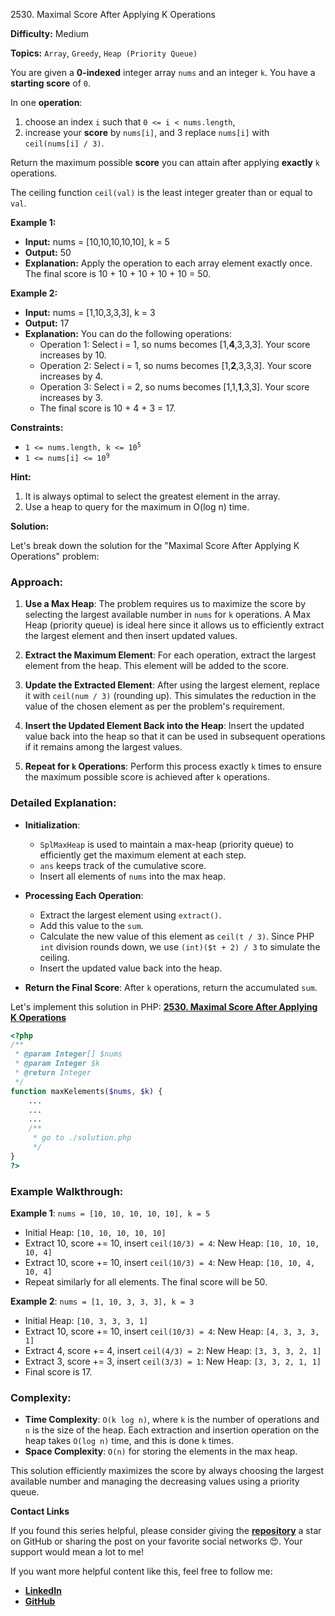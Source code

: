 2530\. Maximal Score After Applying K Operations

**Difficulty:** Medium

**Topics:** `Array`, `Greedy`, `Heap (Priority Queue)`

You are given a **0-indexed** integer array `nums` and an integer `k`. You have a **starting score** of `0`.

In one **operation**:

1. choose an index `i` such that `0 <= i < nums.length`,
2. increase your **score** by `nums[i]`, and
3 replace `nums[i]` with `ceil(nums[i] / 3)`.

Return the maximum possible **score** you can attain after applying **exactly** `k` operations.

The ceiling function `ceil(val)` is the least integer greater than or equal to `val`.



**Example 1:**

- **Input:** nums = [10,10,10,10,10], k = 5
- **Output:** 50
- **Explanation:** Apply the operation to each array element exactly once. The final score is 10 + 10 + 10 + 10 + 10 = 50.

**Example 2:**

- **Input:** nums = [1,10,3,3,3], k = 3
- **Output:** 17
- **Explanation:** You can do the following operations:
  - Operation 1: Select i = 1, so nums becomes [1,**4**,3,3,3]. Your score increases by 10.
  - Operation 2: Select i = 1, so nums becomes [1,**2**,3,3,3]. Your score increases by 4.
  - Operation 3: Select i = 2, so nums becomes [1,1,**1**,3,3]. Your score increases by 3.
  - The final score is 10 + 4 + 3 = 17.



**Constraints:**

- <code>1 <= nums.length, k <= 10<sup>5</sup></code>
- <code>1 <= nums[i] <= 10<sup>9</sup></code>

**Hint:**
1. It is always optimal to select the greatest element in the array.
2. Use a heap to query for the maximum in O(log n) time.


**Solution:**

Let's break down the solution for the "Maximal Score After Applying K Operations" problem:

### Approach:

1. **Use a Max Heap**: The problem requires us to maximize the score by selecting the largest available number in `nums` for `k` operations. A Max Heap (priority queue) is ideal here since it allows us to efficiently extract the largest element and then insert updated values.

2. **Extract the Maximum Element**: For each operation, extract the largest element from the heap. This element will be added to the score.

3. **Update the Extracted Element**: After using the largest element, replace it with `ceil(num / 3)` (rounding up). This simulates the reduction in the value of the chosen element as per the problem's requirement.

4. **Insert the Updated Element Back into the Heap**: Insert the updated value back into the heap so that it can be used in subsequent operations if it remains among the largest values.

5. **Repeat for `k` Operations**: Perform this process exactly `k` times to ensure the maximum possible score is achieved after `k` operations.

### Detailed Explanation:

- **Initialization**:
  - `SplMaxHeap` is used to maintain a max-heap (priority queue) to efficiently get the maximum element at each step.
  - `ans` keeps track of the cumulative score.
  - Insert all elements of `nums` into the max heap.

- **Processing Each Operation**:
  - Extract the largest element using `extract()`.
  - Add this value to the `sum`.
  - Calculate the new value of this element as `ceil(t / 3)`. Since PHP `int` division rounds down, we use `(int)($t + 2) / 3` to simulate the ceiling.
  - Insert the updated value back into the heap.

- **Return the Final Score**: After `k` operations, return the accumulated `sum`.

Let's implement this solution in PHP: **[2530. Maximal Score After Applying K Operations](https://github.com/mah-shamim/leet-code-in-php/tree/main/algorithms/002530-maximal-score-after-applying-k-operations/solution.php)**

```php
<?php
/**
 * @param Integer[] $nums
 * @param Integer $k
 * @return Integer
 */
function maxKelements($nums, $k) {
    ...
    ...
    ...
    /**
     * go to ./solution.php
     */
}
?>
```

### Example Walkthrough:

**Example 1**: `nums = [10, 10, 10, 10, 10], k = 5`
- Initial Heap: `[10, 10, 10, 10, 10]`
- Extract 10, score += 10, insert `ceil(10/3) = 4`: New Heap: `[10, 10, 10, 10, 4]`
- Extract 10, score += 10, insert `ceil(10/3) = 4`: New Heap: `[10, 10, 4, 10, 4]`
- Repeat similarly for all elements. The final score will be 50.

**Example 2**: `nums = [1, 10, 3, 3, 3], k = 3`
- Initial Heap: `[10, 3, 3, 3, 1]`
- Extract 10, score += 10, insert `ceil(10/3) = 4`: New Heap: `[4, 3, 3, 3, 1]`
- Extract 4, score += 4, insert `ceil(4/3) = 2`: New Heap: `[3, 3, 3, 2, 1]`
- Extract 3, score += 3, insert `ceil(3/3) = 1`: New Heap: `[3, 3, 2, 1, 1]`
- Final score is 17.

### Complexity:

- **Time Complexity**: `O(k log n)`, where `k` is the number of operations and `n` is the size of the heap. Each extraction and insertion operation on the heap takes `O(log n)` time, and this is done `k` times.
- **Space Complexity**: `O(n)` for storing the elements in the max heap.

This solution efficiently maximizes the score by always choosing the largest available number and managing the decreasing values using a priority queue.

**Contact Links**

If you found this series helpful, please consider giving the **[repository](https://github.com/mah-shamim/leet-code-in-php)** a star on GitHub or sharing the post on your favorite social networks 😍. Your support would mean a lot to me!

If you want more helpful content like this, feel free to follow me:

- **[LinkedIn](https://www.linkedin.com/in/arifulhaque/)**
- **[GitHub](https://github.com/mah-shamim)**